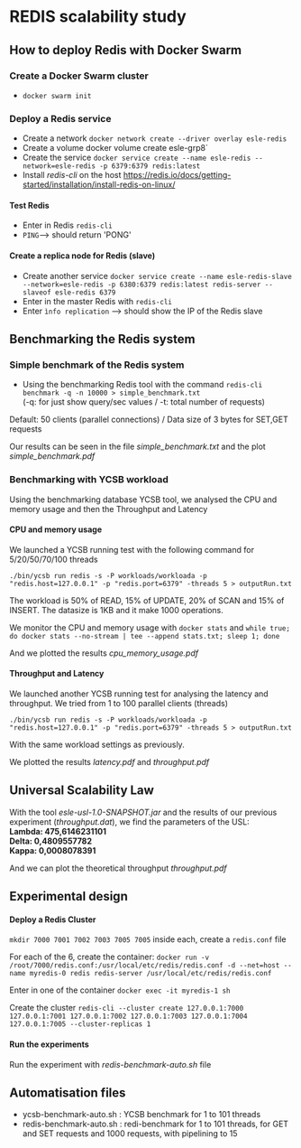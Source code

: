 # REDIS scalability study

## How to deploy Redis with Docker Swarm

### Create a Docker Swarm cluster
- `docker swarm init`

### Deploy a Redis service
- Create a network `docker network create --driver overlay esle-redis`
- Create a volume docker volume create esle-grp8`
- Create the service `docker service create --name esle-redis --network=esle-redis -p 6379:6379 redis:latest`
- Install *redis-cli* on the host https://redis.io/docs/getting-started/installation/install-redis-on-linux/

#### Test Redis
- Enter in Redis `redis-cli`
- `PING`--> should return 'PONG'

#### Create a replica node for Redis (slave)
- Create another service `docker service create --name esle-redis-slave --network=esle-redis -p 6380:6379 redis:latest redis-server --slaveof esle-redis 6379`
- Enter in the master Redis with `redis-cli`
- Enter `ìnfo replication` --> should show the IP of the Redis slave

## Benchmarking the Redis system
### Simple benchmark of the Redis system
- Using the benchmarking Redis tool with the command `redis-cli benchmark -q -n 10000 > simple_benchmark.txt` 
<br/>(-q: for just show query/sec values / -t: total number of requests)

Default: 50 clients (parallel connections) / Data size of 3 bytes for SET,GET requests

Our results can be seen in the file _simple_benchmark.txt_ and the plot _simple_benchmark.pdf_

### Benchmarking with YCSB workload
Using the benchmarking database YCSB tool, we analysed the CPU and memory usage and then the Throughput and Latency
#### CPU and memory usage
We launched a YCSB running test with the following command for 5/20/50/70/100 threads <br/>

`./bin/ycsb run redis -s -P workloads/workloada -p "redis.host=127.0.0.1" -p "redis.port=6379" -threads 5 > outputRun.txt` <br/>

The workload is 50% of READ, 15% of UPDATE, 20% of SCAN and 15% of INSERT. The datasize is 1KB and it make 1000 operations. <br/>

We monitor the CPU and memory usage with `docker stats` and `while true; do docker stats --no-stream | tee --append stats.txt; sleep 1; done` <br/>

And we plotted the results _cpu_memory_usage.pdf_

#### Throughput and Latency
We launched another YCSB running test for analysing the latency and throughput. We tried from 1 to 100 parallel clients (threads) <br>

`./bin/ycsb run redis -s -P workloads/workloada -p "redis.host=127.0.0.1" -p "redis.port=6379" -threads 5 > outputRun.txt` <br/>

With the same workload settings as previously. <br/>

We plotted the results _latency.pdf_ and _throughput.pdf_

## Universal Scalability Law
With the tool _esle-usl-1.0-SNAPSHOT.jar_ and the results of our previous experiment (_throughput.dat_), we find the parameters of the USL:</br>
**Lambda: 475,6146231101 </br> Delta: 0,4809557782 </br> Kappa: 0,0008078391**

And we can plot the theoretical throughput _throughput.pdf_

## Experimental design
#### Deploy a Redis Cluster

`mkdir 7000 7001 7002 7003 7005 7005`
inside each, create a `redis.conf` file

For each of the 6, create the container:
`docker run -v /root/7000/redis.conf:/usr/local/etc/redis/redis.conf -d --net=host --name myredis-0 redis redis-server /usr/local/etc/redis/redis.conf`

Enter in one of the container
`docker exec -it myredis-1 sh`

Create the cluster
`redis-cli --cluster create 127.0.0.1:7000 127.0.0.1:7001 127.0.0.1:7002 127.0.0.1:7003 127.0.0.1:7004 127.0.0.1:7005 --cluster-replicas 1`

#### Run the experiments
Run the experiment with _redis-benchmark-auto.sh_ file

## Automatisation files
- ycsb-benchmark-auto.sh : YCSB benchmark for 1 to 101 threads
- redis-benchmark-auto.sh : redi-benchmark for 1 to 101 threads, for GET and SET requests and 1000 requests, with pipelining to 15

